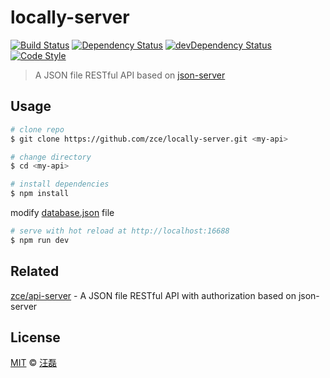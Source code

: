 # locally-server

[![Build Status][travis-image]][travis-url]
[![Dependency Status][dependency-image]][dependency-url]
[![devDependency Status][devdependency-image]][devdependency-url]
[![Code Style][style-image]][style-url]

[travis-image]: https://img.shields.io/travis/zce/locally-server/master.svg
[travis-url]: https://travis-ci.org/zce/locally-server
[dependency-image]: https://img.shields.io/david/zce/locally-server.svg
[dependency-url]: https://david-dm.org/zce/locally-server
[devdependency-image]: https://img.shields.io/david/dev/zce/locally-server.svg
[devdependency-url]: https://david-dm.org/zce/locally-server?type=dev
[style-image]: https://img.shields.io/badge/code%20style-standard-brightgreen.svg
[style-url]: http://standardjs.com/

> A JSON file RESTful API based on [json-server](https://github.com/typicode/json-server)


## Usage

```bash
# clone repo
$ git clone https://github.com/zce/locally-server.git <my-api>

# change directory
$ cd <my-api>

# install dependencies
$ npm install
```

modify [database.json](database.json) file

```bash
# serve with hot reload at http://localhost:16688
$ npm run dev
```

## Related

[zce/api-server](https://github.com/zce/api-server) - A JSON file RESTful API with authorization based on json-server

## License

[MIT](LICENSE) &copy; [汪磊](https://zce.me)
